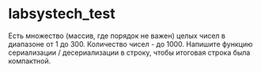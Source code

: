 # labsystech_test
Есть множество (массив, где порядок не важен) целых чисел в диапазоне от 1 до 300.  Количество чисел - до 1000. Напишите функцию сериализации / десериализации в строку, чтобы итоговая строка была компактной.
